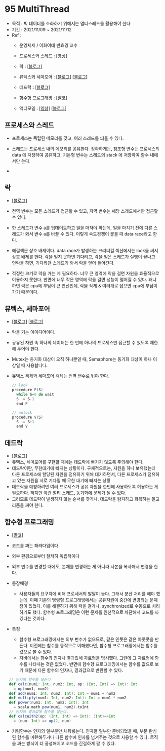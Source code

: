 # 95 MultiThread

- 목적 : 빅 데이터를 소화하기 위해서는 멀티스레드를 활용해야 한다
- 기간 : 2021/11/09 ~ 2021/11/12
- Ref : 
  - 운영체제 / 이화여대 반효경 교수
  - 프로세스와 스레드 : [[영상\]](https://youtu.be/iks_Xb9DtTM)
  - 락 : [[블로그\]](https://popcorntree.tistory.com/84?category=813524)

  - 뮤텍스와 세마포어 : [[블로그\]](https://worthpreading.tistory.com/90) [[블로그\]](https://jwprogramming.tistory.com/13)
  - 데드락 : [[블로그\]](https://chanhuiseok.github.io/posts/cs-2/)
  - 함수형 프로그래밍 : [[얄코\]](https://youtu.be/jVG5jvOzu9Y)
  - 액터모델 : [[영상\]](https://www.youtube.com/watch?v=ELwEdb_pD0k) [[블로그\]](https://github.com/funfunStudy/study/wiki/32장-액터와-동시성)
  



## 프로세스와 스레드

- 프로세스는 독립된 메모리를 갖고, 여러 스레드를 띄울 수 있다.

- 스레드는 프로세스 내의 메모리를 공유한다. 정확하게는, 참조형 변수는 프로세스의 data 에 저장하여 공유하고, 기본형 변수는 스레드의 stack 에 저장하여 함수 내에서만 쓴다.

- 

  

## 락

- [[블로그\]](https://popcorntree.tistory.com/84?category=813524)

- 전역 변수는 모든 스레드가 접근할 수 있고, 지역 변수는 해당 스레드에서만 접근할 수 있다.

- 한 스레드가 변수 a를 업데이트하고 일을 마쳐야 하는데, 일을 마치기 전에 다른 스레드가 와서 변수 a를 바꿀 수 있다. 이렇게 속도경쟁이 붙을 때 data race라고 한다.

- 해결책은 상호 배제이다. data race가 발생하는 크리티컬 섹션에서는 lock을 써서 상호 배제를 한다. 락을 얻지 못하면 기다리고, 락을 얻은 스레드가 실행이 끝나고 언락을 하면, 기다리던 스레드가 와서 락을 얻어 들어간다.

- 적정한 크기로 락을 거는 게 필요하다. 너무 큰 영역에 락을 걸면 자원을 효율적으로 이용하지 못한다. 반면에 너무 작은 영역에 락을 걸면 성능이 떨어질 수 있다. 왜냐하면 락은 cpu에 부담이 큰 연산인데, 락을 작게 & 여러개로 잡으면 cpu에 부담이 가기 때문이다.

  

## 뮤텍스, 세마포어

- [[블로그\]](https://worthpreading.tistory.com/90) [[블로그\]](https://jwprogramming.tistory.com/13)

- 락을 거는 아이디어이다.

- 공유된 자원 속 하나의 데이터는 한 번에 하나의 프로세스만 접근할 수 있도록 제한해 두어야 한다.

- Mutex는 동기화 대상이 오직 하나뿐일 때, Semaphore는 동기화 대상이 하나 이상일 때 사용합니다.

- 뮤텍스 객체와 세마포어 객체는 전역 변수로 둬야 한다.

  ```scala
  // lock
  procedure P(S)           
  	while S=0 do wait        
  	S := S-1                     
  	end P
  
  // unlock
  procedure V(S)          
  	S := S+1                 
  	end V                    
  ```



## 데드락

- [[블로그\]](https://chanhuiseok.github.io/posts/cs-2/)
- 뮤텍스, 세마포어를 구현할 때에는 데드락에 빠지지 않도록 주의해야 한다.
- 데드락이란, 무한대기에 빠지는 상황이다. 구체적으로는, 자원을 하나 보유했는데 다른 프로세스에 할당된 자원을 점유하기 위해 대기하면서, 다른 프로세스가 점유하고 있는 자원을 서로 기다릴 때 무한 대기에 빠지는 상황
- 데드락을 예방하려면 여러 프로세스가 공유 자원을 한번에 사용하도록 허용하는 게 필요하다. 하지만 이건 멀티 스레드, 동기화에 문제가 될 수 있다.
- 그러므로 데드락이 발생하지 않는 순서를 찾거나, 데드락을 탐지하고 회복하는 알고리즘을 짜야 한다.



## 함수형 프로그래밍

- [[얄코\]](https://youtu.be/jVG5jvOzu9Y)

- 코드를 짜는 패러다임이다

- 외부 환경으로부터 철저히 독립적이다

- 외부 변수를 변경할 때에도, 본체를 변경하는 게 아니라 사본을 복사해서 변경을 한다.

- 등장배경

  - 사용자들의 요구치에 비해 프로세서의 발달이 늦다. 그래서 분산 처리를 해야 했는데, 이때 기존의 명령형 프로그래밍에서는 공유자원이 중간에 변경되는 문제점이 있었다. 이를 해결하기 위해 락을 걸거나, synchronized로 수동으로 처리하기도 했다. 함수형 프로그래밍은 이런 문제를 원천적으로 차단해서 코드를 짜겠다는 것이다.

- 특징

  - 함수형 프로그래밍에서는 외부 변수가 없으므로, 같은 인풋은 같은 아웃풋을 만든다. 이전에는 함수를 동작으로 이해했다면, 함수형 프로그래밍에서는 함수를 값으로 볼 수 있다.
  - 자바에서는 함수의 인자나 결과값에 자료형을 명시했다. 그런데 그 자료형에 함수를 나타내는 것은 없었다. 반면에 함수형 프로그래밍에서는 함수를 값으로 보기 때문에 다른 함수의 인자나, 결과값으로 반환할 수 있다.
  
```scala
  // 인자에 함수를 넣는다
  def calc(num1: Int, num2: Int, op: (Int, Int) => Int): Int 
  	= op(num1, num2)
  def add(num1: Int, num2: Int): Int = num1 + num2
  def multiply(num1: Int, num2: Int): Int = num1 * num2
  def power(num1: Int, num2: Int): Int 
  	= scala.math.pow(num1, num2).toInt
  // 인자와 결과값에 함수를 넣는다.
  def calcWith2(op: (Int, Int) => Int): (Int)=>Int
  	= (num: Int) => op(2, num)
  ```
  
- 커링함수는 인자의 일부분만 채워넣는다. 인자들 일부만 준비되었을 때, 부분 완성된 함수를 마련해두거나 다른 함수에 인자를 넘겨주는 것으로 사용할 수 있다. 로직을 짜는 방식이 더 풍성해지고 코드를 간결하게 짤 수 있다.






